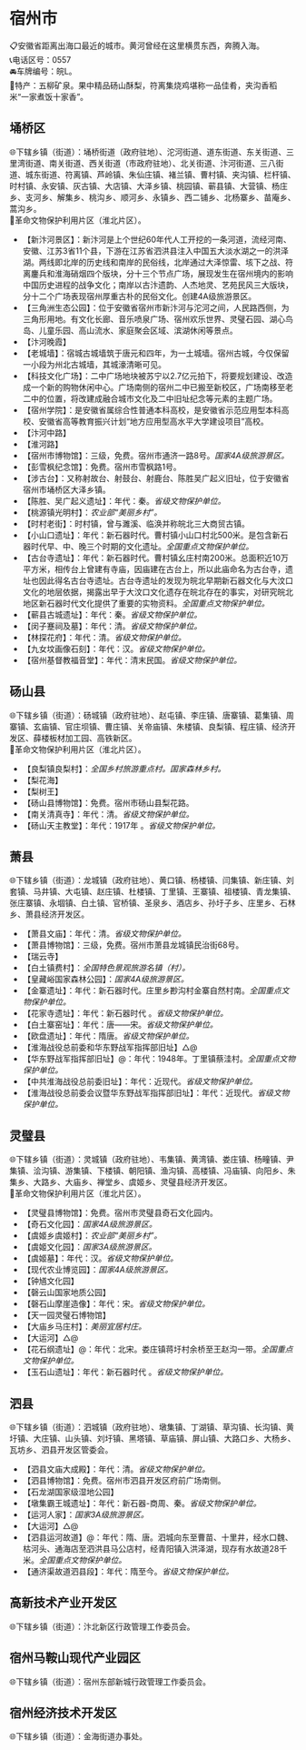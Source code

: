 # 宿州市  
📋安徽省距离出海口最近的城市。黄河曾经在这里横贯东西，奔腾入海。  
📞电话区号：0557  
🚘车牌编号：皖L。  
🧊特产：五柳矿泉。果中精品砀山酥梨，符离集烧鸡堪称一品佳肴，夹沟香稻米“一家煮饭十家香”。  

## 埇桥区  
🌐下辖乡镇（街道）：埇桥街道（政府驻地）、沱河街道、道东街道、东关街道、三里湾街道、南关街道、西关街道（市政府驻地）、北关街道、汴河街道、三八街道、城东街道、符离镇、芦岭镇、朱仙庄镇、褚兰镇、曹村镇、夹沟镇、栏杆镇、时村镇、永安镇、灰古镇、大店镇、大泽乡镇、桃园镇、蕲县镇、大营镇、杨庄乡、支河乡、解集乡、桃沟乡、顺河乡、永镇乡、西二铺乡、北杨寨乡、苗庵乡、蒿沟乡。  
🚩革命文物保护利用片区（淮北片区）。  
  
* 【新汴河景区】：新汴河是上个世纪60年代人工开挖的一条河道，流经河南、安徽、江苏3省11个县，下游在江苏省泗洪县注入中国五大淡水湖之一的洪泽湖。两线即北岸的历史线和南岸的民俗线，北岸通过大泽惊雷、垓下之战、符离鏖兵和淮海硝烟四个版块，分十三个节点广场，展现发生在宿州境内的影响中国历史进程的战争文化；南岸以古汴遗韵、人杰地灵、艺苑民风三大版块，分十二个广场表现宿州厚重古朴的民俗文化。创建4A级旅游景区。  
* 【三角洲生态公园】：位于安徽省宿州市新汴河与沱河之间，人民路西侧，为三角形用地。有文化长廊、音乐喷泉广场、宿州欢乐世界、灵璧石园、湖心鸟岛、儿童乐园、高山流水、家庭聚会区域、滨湖休闲等景点。  
* 【汴河晚霞】  
* 【老城墙】：宿城古城墙筑于唐元和四年，为一土城墙。宿州古城，今仅保留一小段为州北古城墙，其城濠清晰可见。  
* 【科技文化广场】：二中广场地块被苏宁以2.7亿元拍下，将要规划建设、改造成一个新的购物休闲中心。广场南侧的宿州二中已搬至新校区，广场南移至老二中的位置，将改建成融合城市文化及二中旧址纪念等元素的主题广场。  
* 【宿州学院】：是安徽省属综合性普通本科高校，是安徽省示范应用型本科高校、安徽省高等教育振兴计划“地方应用型高水平大学建设项目”高校。  
* 【汴河中路】  
* 【淮河路】  
* 【宿州市博物馆】：三级，免费。宿州市通济一路8号。*国家4A级旅游景区。*  
* 【彭雪枫纪念馆】：免费。宿州市雪枫路1号。  
* 【涉古台】：又称射故台、射鼓台、射鹿台、陈胜吴广起义旧址，位于安徽省宿州市埇桥区大泽乡镇。  
* 【陈胜、吴广起义遗址】：年代：秦。*省级文物保护单位。*  
* 【桃源镇光明村】：*农业部“美丽乡村”。*  
* 【时村老街】：时村镇，曾与濉溪、临涣并称皖北三大商贸古镇。  
* 【小山口遗址】：年代：新石器时代。曹村镇小山口村北500米。是包含新石器时代早、中、晚三个时期的文化遗址。*全国重点文物保护单位。*  
* 【古台寺遗址】：年代：新石器时代。曹村镇幺庄村南200米。总面积近10万平方米，相传台上曾建有寺庙，因庙建在古台上，所以此庙命名为古台寺，遗址也因此得名古台寺遗址。古台寺遗址的发现为皖北早期新石器文化与大汶口文化的地层依据，揭露出早于大汶口文化遗存在皖北存在的事实，对研究皖北地区新石器时代文化提供了重要的实物资料。*全国重点文物保护单位。*  
* 【蕲县古城遗址】：年代：秦。*省级文物保护单位。*
* 【闵子蹇祠及墓】：年代：清。*省级文物保护单位。*
* 【林探花府】：年代：清。*省级文物保护单位。*
* 【九女坟画像石刻】：年代：汉。*省级文物保护单位。*
* 【宿州基督教福音堂】：年代：清末民国。*省级文物保护单位。*  

## 砀山县  
🌐下辖乡镇（街道）：砀城镇（政府驻地）、赵屯镇、李庄镇、唐寨镇、葛集镇、周寨镇、玄庙镇、官庄坝镇、曹庄镇、关帝庙镇、朱楼镇、良梨镇、程庄镇、经济开发区、薛楼板材加工园、高铁新区。  
🚩革命文物保护利用片区（淮北片区）。  
  
* 【良梨镇良梨村】：*全国乡村旅游重点村。国家森林乡村。*  
* 【梨花海】  
* 【梨树王】  
* 【砀山县博物馆】：免费。宿州市砀山县梨花路。  
* 【南关清真寺】：年代：清。*省级文物保护单位。*
* 【砀山天主教堂】：年代：1917年 。*省级文物保护单位。*  

## 萧县  
🌐下辖乡镇（街道）：龙城镇（政府驻地）、黄口镇、杨楼镇、闫集镇、新庄镇、刘套镇、马井镇、大屯镇、赵庄镇、杜楼镇、丁里镇、王寨镇、祖楼镇、青龙集镇、张庄寨镇、永堌镇、白土镇、官桥镇、圣泉乡、酒店乡、孙圩子乡、庄里乡、石林乡、萧县经济开发区。  
  
* 【萧县文庙】：年代：清。*省级文物保护单位。*
* 【萧县博物馆】：三级，免费。宿州市萧县龙城镇民治街68号。  
* 【瑞云寺】  
* 【白土镇费村】：*全国特色景观旅游名镇（村）。*  
* 【皇藏峪国家森林公园】：*国家4A级旅游景区。*  
* 【金寨遗址】：年代：新石器时代。庄里乡尠沟村金寨自然村南。*全国重点文物保护单位。*  
* 【花家寺遗址】：年代：新石器时代 。*省级文物保护单位。*
* 【白土寨窑址】：年代：唐——宋。*省级文物保护单位。*
* 【欧盘遗址】：年代：隋唐。*省级文物保护单位。*
* 【淮海战役总前委和华东野战军指挥部旧址】△@
* 【华东野战军指挥部旧址】@：年代：1948年。丁里镇蔡洼村。*全国重点文物保护单位。*    
* 【中共淮海战役总前委旧址】：年代：近现代。*省级文物保护单位。*
* 【淮海战役总前委会议暨华东野战军指挥部旧址】：年代：近现代。*省级文物保护单位。*  

## 灵璧县  
🌐下辖乡镇（街道）：灵城镇（政府驻地）、韦集镇、黄湾镇、娄庄镇、杨疃镇、尹集镇、浍沟镇、游集镇、下楼镇、朝阳镇、渔沟镇、高楼镇、冯庙镇、向阳乡、朱集乡、大路乡、大庙乡、禅堂乡、虞姬乡、灵璧县经济开发区。  
🚩革命文物保护利用片区（淮北片区）。  
  
* 【灵璧县博物馆】：免费。宿州市灵璧县奇石文化园内。  
* 【奇石文化园】：*国家4A级旅游景区。*    
* 【虞姬乡虞姬村】：*农业部“美丽乡村”。*  
* 【虞姬文化园】：*国家3A级旅游景区。*  
* 【虞姬墓】：年代：汉。*省级文物保护单位。*
* 【现代农业博览园】：*国家4A级旅游景区。*  
* 【钟馗文化园】  
* 【磬云山国家地质公园】  
* 【磬石山摩崖造像】：年代：宋。*省级文物保护单位。*  
* 【天一园灵璧石博物馆】  
* 【大庙乡马庄村】：*美丽宜居村庄。*  
* 【大运河】△@ 
* 【花石纲遗址】@：年代：北宋。娄庄镇蒋圩村余桥至王赵沟一带。*全国重点文物保护单位。*  
* 【玉石山遗址】：年代：新石器时代 。*省级文物保护单位。*

## 泗县  
🌐下辖乡镇（街道）：泗城镇（政府驻地）、墩集镇、丁湖镇、草沟镇、长沟镇、黄圩镇、大庄镇、山头镇、刘圩镇、黑塔镇、草庙镇、屏山镇、大路口乡、大杨乡、瓦坊乡、泗县开发区管委会。  
  
* 【泗县文庙大成殿】：年代：清。*省级文物保护单位。*
* 【泗县博物馆】：免费。宿州市泗县开发区府前广场南侧。  
* 【石龙湖国家级湿地公园】  
* 【墩集霸王城遗址】：年代：新石器-商周、秦。*省级文物保护单位。*
* 【运河人家】：*国家3A级旅游景区。*  
* 【大运河】△@ 
* 【泗县运河故道】@：年代：隋、唐。泗城向东至曹苗、十里井，经水口魏、枯河头、通海店至泗洪县马公店村，经青阳镇入洪泽湖，现存有水故道28千米。*全国重点文物保护单位。*  
* 【通济渠故道泗县段】：年代：隋至今。*省级文物保护单位。*
  
## 高新技术产业开发区  
🌐下辖乡镇（街道）：汴北新区行政管理工作委员会。 

## 宿州马鞍山现代产业园区  
🌐下辖乡镇（街道）：宿州东部新城行政管理工作委员会。  
  
## 宿州经济技术开发区
🌐下辖乡镇（街道）：金海街道办事处。